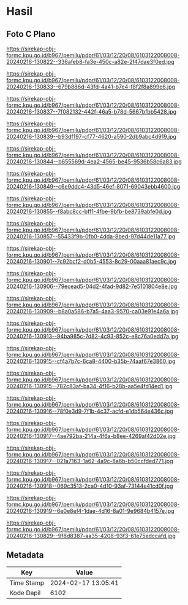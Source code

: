 # Hasil

## Foto C Plano

https://sirekap-obj-formc.kpu.go.id/b967/pemilu/pdpr/61/03/12/20/08/6103122008008-20240216-130822--336afeb8-fa3e-450c-a82e-2f47dae3f0ed.jpg

https://sirekap-obj-formc.kpu.go.id/b967/pemilu/pdpr/61/03/12/20/08/6103122008008-20240216-130833--679b886d-43fd-4a41-b7e4-f8f2f8a899e6.jpg

https://sirekap-obj-formc.kpu.go.id/b967/pemilu/pdpr/61/03/12/20/08/6103122008008-20240216-130837--7f082132-442f-46a5-b78d-5667bfbb5428.jpg

https://sirekap-obj-formc.kpu.go.id/b967/pemilu/pdpr/61/03/12/20/08/6103122008008-20240216-130839--b93df197-cf77-4620-a590-2db9abc4d919.jpg

https://sirekap-obj-formc.kpu.go.id/b967/pemilu/pdpr/61/03/12/20/08/6103122008008-20240216-130844--b655569d-4ea2-4565-be45-9536b58c6a83.jpg

https://sirekap-obj-formc.kpu.go.id/b967/pemilu/pdpr/61/03/12/20/08/6103122008008-20240216-130849--c6e9ddc4-43d5-46ef-8071-69043ebb4600.jpg

https://sirekap-obj-formc.kpu.go.id/b967/pemilu/pdpr/61/03/12/20/08/6103122008008-20240216-130855--f8abc8cc-bff1-4fbe-9bfb-be8739abfe0d.jpg

https://sirekap-obj-formc.kpu.go.id/b967/pemilu/pdpr/61/03/12/20/08/6103122008008-20240216-130857--55433f9b-0fb0-4dda-8bed-97d44de11a77.jpg

https://sirekap-obj-formc.kpu.go.id/b967/pemilu/pdpr/61/03/12/20/08/6103122008008-20240216-130901--7c92bcf2-d0b5-4553-8c29-00aaa81aec9c.jpg

https://sirekap-obj-formc.kpu.go.id/b967/pemilu/pdpr/61/03/12/20/08/6103122008008-20240216-130906--79ecead5-04d2-4fad-9d82-7e5101804e8e.jpg

https://sirekap-obj-formc.kpu.go.id/b967/pemilu/pdpr/61/03/12/20/08/6103122008008-20240216-130909--b8a0a586-b7a5-4aa3-9570-ca03e91e4a6a.jpg

https://sirekap-obj-formc.kpu.go.id/b967/pemilu/pdpr/61/03/12/20/08/6103122008008-20240216-130913--94ba985c-7d82-4c93-852c-e8c76a0edd7a.jpg

https://sirekap-obj-formc.kpu.go.id/b967/pemilu/pdpr/61/03/12/20/08/6103122008008-20240216-130915--cf4a7b7c-6ca8-4400-b35b-74aaf67e3860.jpg

https://sirekap-obj-formc.kpu.go.id/b967/pemilu/pdpr/61/03/12/20/08/6103122008008-20240216-130915--782c83af-ba34-4f16-b28b-aa5e4fd14ed1.jpg

https://sirekap-obj-formc.kpu.go.id/b967/pemilu/pdpr/61/03/12/20/08/6103122008008-20240216-130916--78f0e3d9-7f1b-4c37-acfd-e1db564e436c.jpg

https://sirekap-obj-formc.kpu.go.id/b967/pemilu/pdpr/61/03/12/20/08/6103122008008-20240216-130917--4ae792ba-214a-4f6a-b8ee-4269af42d02e.jpg

https://sirekap-obj-formc.kpu.go.id/b967/pemilu/pdpr/61/03/12/20/08/6103122008008-20240216-130917--021a7163-1a62-4a9c-8a6b-b50ccfded771.jpg

https://sirekap-obj-formc.kpu.go.id/b967/pemilu/pdpr/61/03/12/20/08/6103122008008-20240216-130918--069c3513-2ca0-4d10-93af-73144e41cd0f.jpg

https://sirekap-obj-formc.kpu.go.id/b967/pemilu/pdpr/61/03/12/20/08/6103122008008-20240216-130919--6e0e8ef4-1dae-4d16-8a01-9e9684b4157e.jpg

https://sirekap-obj-formc.kpu.go.id/b967/pemilu/pdpr/61/03/12/20/08/6103122008008-20240216-130829--9f8d8387-aa35-4208-93f3-61e75edccafd.jpg


## Metadata

| Key        | Value               |
| ---------- | ------------------- |
| Time Stamp | 2024-02-17 13:05:41 |
| Kode Dapil | 6102                |



